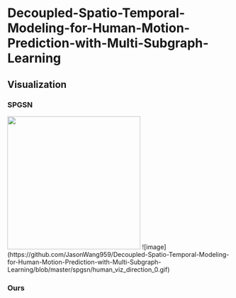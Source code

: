 # Decoupled-Spatio-Temporal-Modeling-for-Human-Motion-Prediction-with-Multi-Subgraph-Learning

## Visualization

### SPGSN
<p float="left">
  <img src="https://github.com/JasonWang959/Decoupled-Spatio-Temporal-Modeling-for-Human-Motion-Prediction-with-Multi-Subgraph-Learning/blob/master/spgsn/human_viz_direction_0.gif" width="300" />
  ![image](https://github.com/JasonWang959/Decoupled-Spatio-Temporal-Modeling-for-Human-Motion-Prediction-with-Multi-Subgraph-Learning/blob/master/spgsn/human_viz_direction_0.gif)
</p>

### Ours
